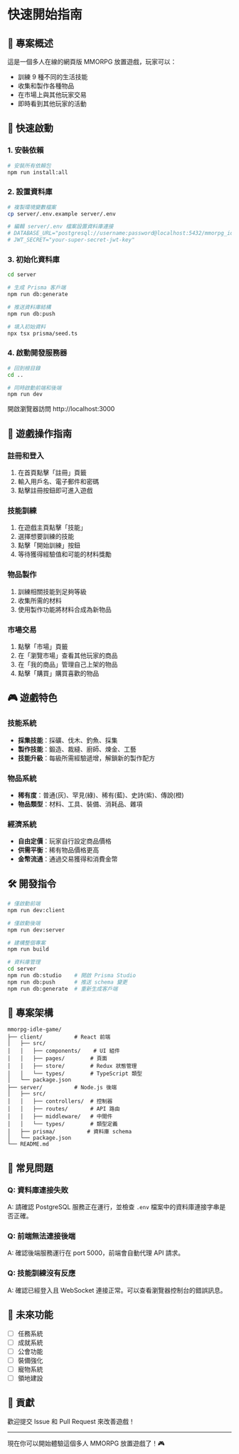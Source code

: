 # 快速開始指南

## 🎯 專案概述

這是一個多人在線的網頁版 MMORPG 放置遊戲，玩家可以：
- 訓練 9 種不同的生活技能
- 收集和製作各種物品
- 在市場上與其他玩家交易
- 即時看到其他玩家的活動

## 🚀 快速啟動

### 1. 安裝依賴
```bash
# 安裝所有依賴包
npm run install:all
```

### 2. 設置資料庫
```bash
# 複製環境變數檔案
cp server/.env.example server/.env

# 編輯 server/.env 檔案設置資料庫連接
# DATABASE_URL="postgresql://username:password@localhost:5432/mmorpg_idle_game"
# JWT_SECRET="your-super-secret-jwt-key"
```

### 3. 初始化資料庫
```bash
cd server

# 生成 Prisma 客戶端
npm run db:generate

# 推送資料庫結構
npm run db:push

# 填入初始資料
npx tsx prisma/seed.ts
```

### 4. 啟動開發服務器
```bash
# 回到根目錄
cd ..

# 同時啟動前端和後端
npm run dev
```

開啟瀏覽器訪問 http://localhost:3000

## 📱 遊戲操作指南

### 註冊和登入
1. 在首頁點擊「註冊」頁籤
2. 輸入用戶名、電子郵件和密碼
3. 點擊註冊按鈕即可進入遊戲

### 技能訓練
1. 在遊戲主頁點擊「技能」
2. 選擇想要訓練的技能
3. 點擊「開始訓練」按鈕
4. 等待獲得經驗值和可能的材料獎勵

### 物品製作
1. 訓練相關技能到足夠等級
2. 收集所需的材料
3. 使用製作功能將材料合成為新物品

### 市場交易
1. 點擊「市場」頁籤
2. 在「瀏覽市場」查看其他玩家的商品
3. 在「我的商品」管理自己上架的物品
4. 點擊「購買」購買喜歡的物品

## 🎮 遊戲特色

### 技能系統
- **採集技能**：採礦、伐木、釣魚、採集
- **製作技能**：鍛造、裁縫、廚師、煉金、工藝
- **技能升級**：每級所需經驗遞增，解鎖新的製作配方

### 物品系統
- **稀有度**：普通(灰)、罕見(綠)、稀有(藍)、史詩(紫)、傳說(橙)
- **物品類型**：材料、工具、裝備、消耗品、雜項

### 經濟系統
- **自由定價**：玩家自行設定商品價格
- **供需平衡**：稀有物品價格更高
- **金幣流通**：通過交易獲得和消費金幣

## 🛠 開發指令

```bash
# 僅啟動前端
npm run dev:client

# 僅啟動後端
npm run dev:server

# 建構整個專案
npm run build

# 資料庫管理
cd server
npm run db:studio    # 開啟 Prisma Studio
npm run db:push      # 推送 schema 變更
npm run db:generate  # 重新生成客戶端
```

## 📂 專案架構

```
mmorpg-idle-game/
├── client/          # React 前端
│   ├── src/
│   │   ├── components/    # UI 組件
│   │   ├── pages/        # 頁面
│   │   ├── store/        # Redux 狀態管理
│   │   └── types/        # TypeScript 類型
│   └── package.json
├── server/          # Node.js 後端
│   ├── src/
│   │   ├── controllers/  # 控制器
│   │   ├── routes/       # API 路由
│   │   ├── middleware/   # 中間件
│   │   └── types/        # 類型定義
│   ├── prisma/          # 資料庫 schema
│   └── package.json
└── README.md
```

## 🐛 常見問題

### Q: 資料庫連接失敗
A: 請確認 PostgreSQL 服務正在運行，並檢查 `.env` 檔案中的資料庫連接字串是否正確。

### Q: 前端無法連接後端
A: 確認後端服務運行在 port 5000，前端會自動代理 API 請求。

### Q: 技能訓練沒有反應
A: 確認已經登入且 WebSocket 連接正常。可以查看瀏覽器控制台的錯誤訊息。

## 🔮 未來功能

- [ ] 任務系統
- [ ] 成就系統
- [ ] 公會功能
- [ ] 裝備強化
- [ ] 寵物系統
- [ ] 領地建設

## 🤝 貢獻

歡迎提交 Issue 和 Pull Request 來改善遊戲！

---

現在你可以開始體驗這個多人 MMORPG 放置遊戲了！🎮